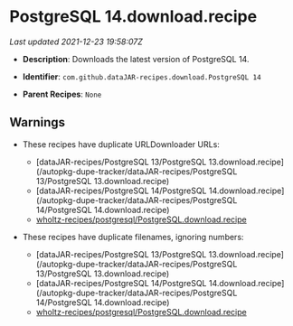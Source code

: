 # PostgreSQL 14.download.recipe

_Last updated 2021-12-23 19:58:07Z_

- **Description**: Downloads the latest version of PostgreSQL 14.

- **Identifier**: `com.github.dataJAR-recipes.download.PostgreSQL 14`

- **Parent Recipes**: `None`

## Warnings

- These recipes have duplicate URLDownloader URLs:
    - [dataJAR-recipes/PostgreSQL 13/PostgreSQL 13.download.recipe](/autopkg-dupe-tracker/dataJAR-recipes/PostgreSQL 13/PostgreSQL 13.download.recipe)
    - [dataJAR-recipes/PostgreSQL 14/PostgreSQL 14.download.recipe](/autopkg-dupe-tracker/dataJAR-recipes/PostgreSQL 14/PostgreSQL 14.download.recipe)
    - [wholtz-recipes/postgresql/PostgreSQL.download.recipe](/autopkg-dupe-tracker/wholtz-recipes/postgresql/PostgreSQL.download.recipe)

- These recipes have duplicate filenames, ignoring numbers:
    - [dataJAR-recipes/PostgreSQL 13/PostgreSQL 13.download.recipe](/autopkg-dupe-tracker/dataJAR-recipes/PostgreSQL 13/PostgreSQL 13.download.recipe)
    - [dataJAR-recipes/PostgreSQL 14/PostgreSQL 14.download.recipe](/autopkg-dupe-tracker/dataJAR-recipes/PostgreSQL 14/PostgreSQL 14.download.recipe)
    - [wholtz-recipes/postgresql/PostgreSQL.download.recipe](/autopkg-dupe-tracker/wholtz-recipes/postgresql/PostgreSQL.download.recipe)